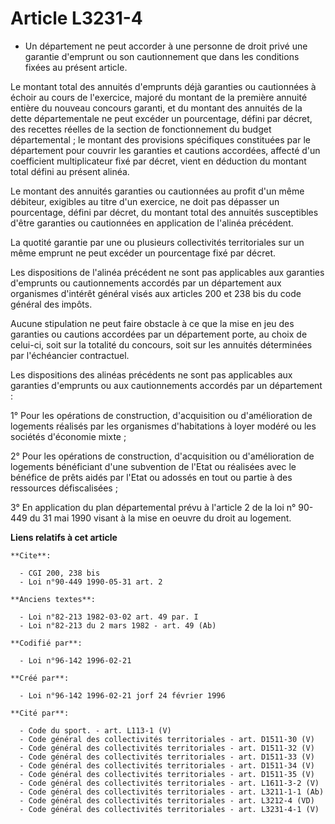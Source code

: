 # Article L3231-4

- Un département ne peut accorder à une personne de droit privé une garantie d'emprunt ou son cautionnement que dans les
conditions fixées au présent article.

Le montant total des annuités d'emprunts déjà garanties ou cautionnées à échoir au cours de l'exercice, majoré du montant de
la première annuité entière du nouveau concours garanti, et du montant des annuités de la dette départementale ne peut
excéder un pourcentage, défini par décret, des recettes réelles de la section de fonctionnement du budget départemental ; le
montant des provisions spécifiques constituées par le département pour couvrir les garanties et cautions accordées, affecté
d'un coefficient multiplicateur fixé par décret, vient en déduction du montant total défini au présent alinéa.

Le montant des annuités garanties ou cautionnées au profit d'un même débiteur, exigibles au titre d'un exercice, ne doit pas
dépasser un pourcentage, défini par décret, du montant total des annuités susceptibles d'être garanties ou cautionnées en
application de l'alinéa précédent.

La quotité garantie par une ou plusieurs collectivités territoriales sur un même emprunt ne peut excéder un pourcentage fixé
par décret.

Les dispositions de l'alinéa précédent ne sont pas applicables aux garanties d'emprunts ou cautionnements accordés par un
département aux organismes d'intérêt général visés aux articles 200 et 238 bis du code général des impôts.

Aucune stipulation ne peut faire obstacle à ce que la mise en jeu des garanties ou cautions accordées par un département
porte, au choix de celui-ci, soit sur la totalité du concours, soit sur les annuités déterminées par l'échéancier
contractuel.

Les dispositions des alinéas précédents ne sont pas applicables aux garanties d'emprunts ou aux cautionnements accordés par
un département :

1° Pour les opérations de construction, d'acquisition ou d'amélioration de logements réalisés par les organismes
d'habitations à loyer modéré ou les sociétés d'économie mixte ;

2° Pour les opérations de construction, d'acquisition ou d'amélioration de logements bénéficiant d'une subvention de l'Etat
ou réalisées avec le bénéfice de prêts aidés par l'Etat ou adossés en tout ou partie à des ressources défiscalisées ;

3° En application du plan départemental prévu à l'article 2 de la loi n° 90-449 du 31 mai 1990 visant à la mise en oeuvre du
droit au logement.

**Liens relatifs à cet article**

	**Cite**:

	  - CGI 200, 238 bis
	  - Loi n°90-449 1990-05-31 art. 2

	**Anciens textes**:

	  - Loi n°82-213 1982-03-02 art. 49 par. I
	  - Loi n°82-213 du 2 mars 1982 - art. 49 (Ab)

	**Codifié par**:

	  - Loi n°96-142 1996-02-21

	**Créé par**:

	  - Loi n°96-142 1996-02-21 jorf 24 février 1996

	**Cité par**:

	  - Code du sport. - art. L113-1 (V)
	  - Code général des collectivités territoriales - art. D1511-30 (V)
	  - Code général des collectivités territoriales - art. D1511-32 (V)
	  - Code général des collectivités territoriales - art. D1511-33 (V)
	  - Code général des collectivités territoriales - art. D1511-34 (V)
	  - Code général des collectivités territoriales - art. D1511-35 (V)
	  - Code général des collectivités territoriales - art. L1611-3-2 (V)
	  - Code général des collectivités territoriales - art. L3211-1-1 (Ab)
	  - Code général des collectivités territoriales - art. L3212-4 (VD)
	  - Code général des collectivités territoriales - art. L3231-4-1 (V)
